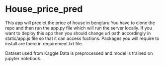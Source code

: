 # House_price_pred
This app will predict the price of house in bengluru
You have to clone the repo and then run the app.py file which will run the server locally.
If you want to deploy this app then you should change url path accordingly in static/app.js file so that it can access fuctions.
Packages you will require to install are there in requirement.txt file.

Dataset used from Kaggle
Data is preprocessed and model is trained on jupyter notebook.
